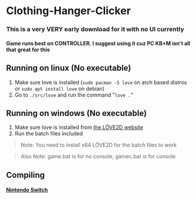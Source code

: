 # Clothing-Hanger-Clicker
### This is a very VERY early download for it with no UI currently
#### Game runs best on CONTROLLER. I suggest using it cuz PC KB+M isn't all that great for this

## Running on linux (No executable)
1. Make sure love is installed (`sudo pacman -S love` on arch based distros or `sudo apt install love` on debian)
2. Go to `./src/love` and run the command "`love .`"

## Running on windows (No executable)
1. Make sure love is installed from [the LÖVE2D website](https://love2d.org/)
2. Run the batch files included
> Note: You need to install x64 LÖVE2D for the batch files to work

> Also Note: game.bat is for no console, gamec.bat is for console

## Compiling
#### [Nintendo Switch](https://github.com/GameVasionYT/Clothing-Hanger-Clicker/blob/master/docs/SwitchCompiling.md)

